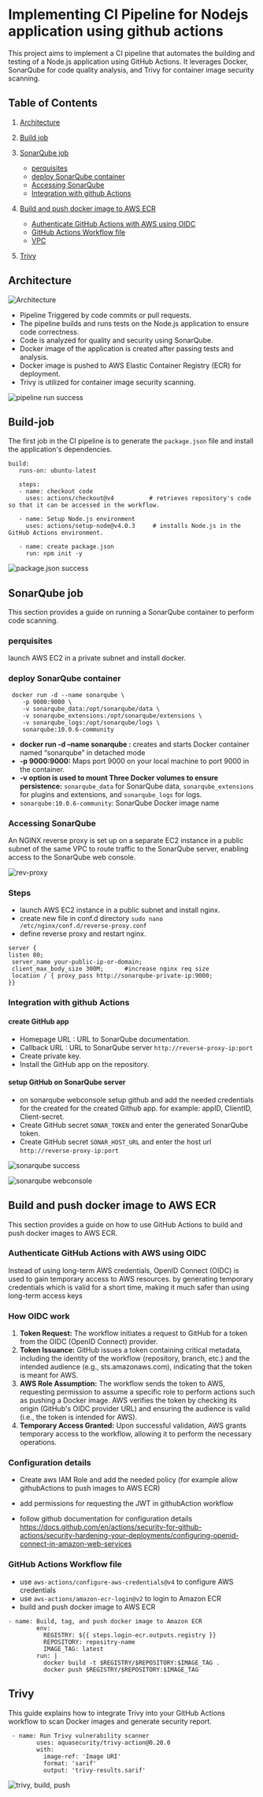 # Implementing CI Pipeline for Nodejs application using github actions

This project aims to implement a CI pipeline that automates the building and testing of a Node.js application using GitHub Actions. It leverages Docker, SonarQube for code quality analysis, and Trivy for container image security scanning.

## Table of Contents  

1. [ Architecture](#architecture)
2. [Build job](#build-job)
3. [SonarQube job ](#sonarqube-job)
    - [perquisites](#perquisites)
    - [deploy SonarQube container](#deploy-sonarqube-container)
    - [Accessing SonarQube](#accessing-sonarqube)
    - [Integration with github Actions](#integration-with-github-actions)
4. [Build and push docker image to AWS ECR](#build-and-push-docker-image-to-aws-ecr)
    - [Authenticate GitHub Actions with AWS using OIDC](#authenticate-github-actions-with-aws-using-oidc)
    - [GitHub Actions Workflow file](#ithub-actions-workflow-file)
    - [VPC](#vpc)

5. [Trivy](#trivy)

    
## Architecture

![Architecture](https://github.com/marwantarek01/assets/blob/main/cipipeline%20arch.png)

- Pipeline Triggered by code commits or pull requests.
- The pipeline builds and runs tests on the Node.js application to ensure code correctness.
- Code is analyzed for quality and security using SonarQube.
- Docker image of the application is created after passing tests and analysis.
- Docker image is pushed to AWS Elastic Container Registry (ECR) for deployment.
- Trivy is utilized  for container image security scanning.

![pipeline run success](https://github.com/marwantarek01/assets/blob/main/Pipeline%20run%20successfully.png)


## Build-job

The first job in the CI pipeline is to generate the `package.json` file and install the application's dependencies.

 ```
 build:
    runs-on: ubuntu-latest
    
    steps:
    - name: checkout code
      uses: actions/checkout@v4          # retrieves repository's code so that it can be accessed in the workflow.

    - name: Setup Node.js environment
      uses: actions/setup-node@v4.0.3     # installs Node.js in the GitHub Actions environment.
    
    - name: create package.json
      run: npm init -y 
 ```

![package.json success](https://github.com/marwantarek01/assets/blob/main/package.json%20success.png)

 

 ## SonarQube job
 
 This section provides a guide on running a SonarQube container to perform code scanning.
 ### perquisites 
 launch AWS EC2 in a private subnet and install docker.

 ### deploy SonarQube container 
```
 docker run -d --name sonarqube \
    -p 9000:9000 \
    -v sonarqube_data:/opt/sonarqube/data \
    -v sonarqube_extensions:/opt/sonarqube/extensions \
    -v sonarqube_logs:/opt/sonarqube/logs \
    sonarqube:10.0.6-community
 ```

 - **docker run -d –name sonarqube :**   creates and starts Docker container named “sonarqube” in detached mode
-  **-p 9000:9000:**  Maps port 9000 on your local machine to port 9000 in the container. 
- **-v option is used to mount Three Docker volumes to ensure persistence:**  `sonarqube_data` for SonarQube data, `sonarqube_extensions` for plugins and extensions, and `sonarqube_logs` for logs.
-  `sonarqube:10.0.6-community`:   SonarQube Docker image name

### Accessing SonarQube

An NGINX reverse proxy is set up on a separate EC2 instance in a public subnet of the same VPC to route traffic to the SonarQube server, enabling access to the SonarQube web console.

![rev-proxy](https://github.com/marwantarek01/assets/blob/main/rev-proxy-arh.png)


### Steps
- 	launch AWS EC2 instance in a public subnet and install nginx.
- create new file in conf.d directory  ``` sudo nano  /etc/nginx/conf.d/reverse-proxy.conf ```
- 	define reverse proxy and restart nginx. 
```
server {
listen 80;
 server_name your-public-ip-or-domain;
 client_max_body_size 300M;      #increase nginx req size 
 location / { proxy_pass http://sonarqube-private-ip:9000;
}}
```

### Integration with github Actions  
#### create GitHub app
- Homepage URL : URL to SonarQube documentation.
- Callback URL : URL to SonarQube server ```http://reverse-proxy-ip:port```
- Create private key.
- Install the GitHub app on the repository.
#### setup GitHub on SonarQube server
-	on sonarqube webconsole setup github and add the needed credentials for the created for the created Github app. for example: appID, ClientID, Client-secret.
- Create GitHub secret ```SONAR_TOKEN``` and enter the generated SonarQube token.
- Create GitHub secret ```SONAR_HOST_URL``` and enter the host url ```http://reverse-proxy-ip:port```
  

![sonarqube success](https://github.com/marwantarek01/assets/blob/main/sonarqube%20success.png)

![sonarqube webconsole](https://github.com/marwantarek01/assets/blob/main/sonarqube%20webconsole.png)



## Build and push docker image to AWS ECR
This section provides a guide on how to use GitHub Actions to build and push  docker images to AWS ECR.

### Authenticate GitHub Actions with AWS using OIDC
Instead of using long-term AWS credentials,  OpenID Connect (OIDC) is used to gain temporary access to AWS resources. by generating temporary credentials which is valid for a short time, making it much safer than using long-term access keys

### How OIDC work
1.	**Token Request:** The workflow initiates a request to GitHub for a token from the OIDC (OpenID Connect) provider.
2. **Token Issuance:** GitHub issues a token containing critical metadata, including the identity of the workflow (repository, branch, etc.) and the intended audience (e.g., sts.amazonaws.com), indicating that the token is meant for AWS.
3. **AWS Role Assumption:** The workflow sends the token to AWS, requesting permission to assume a specific role to perform actions such as pushing a Docker image. AWS verifies the token by checking its origin (GitHub's OIDC provider URL) and ensuring the audience is valid (i.e., the token is intended for AWS).
4. **Temporary Access Granted:** Upon successful validation, AWS grants temporary access to the workflow, allowing it to perform the necessary operations.

### Configuration details
- Create aws IAM Role and add the needed policy (for example allow githubActions to push images to AWS ECR)

- add permissions for requesting the JWT in githubAction workflow 
-  follow github documentation for configuration details https://docs.github.com/en/actions/security-for-github-actions/security-hardening-your-deployments/configuring-openid-connect-in-amazon-web-services


### GitHub Actions Workflow file
- use `aws-actions/configure-aws-credentials@v4` to configure AWS credentials
- use `aws-actions/amazon-ecr-login@v2` to login to Amazon ECR
- build and push docker image to AWS ECR 
```
- name: Build, tag, and push docker image to Amazon ECR
        env:
          REGISTRY: ${{ steps.login-ecr.outputs.registry }}
          REPOSITORY: repositry-name
          IMAGE_TAG: latest
        run: |
          docker build -t $REGISTRY/$REPOSITORY:$IMAGE_TAG .
          docker push $REGISTRY/$REPOSITORY:$IMAGE_TAG  
```

## Trivy

This guide explains how to integrate Trivy into your GitHub Actions workflow to scan Docker images and generate security report.

```
 - name: Run Trivy vulnerability scanner
        uses: aquasecurity/trivy-action@0.20.0
        with:
          image-ref: 'Image URI'
          format: 'sarif'
          output: 'trivy-results.sarif'
```
![trivy, build, push](https://github.com/marwantarek01/assets/blob/main/trivy%2Cbuild%2Cpush.png)

